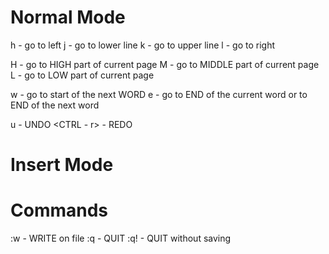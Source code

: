 # Normal Mode

h - go to left 
j - go to lower line
k - go to upper line
l - go to right

H - go to HIGH part of current page
M - go to MIDDLE part of current page
L - go to LOW part of current page

w - go to start of the next WORD
e - go to END of the current word or to END of the next word

u - UNDO
<CTRL - r> - REDO

# Insert Mode

# Commands
:w - WRITE on file
:q - QUIT
:q! - QUIT without saving
